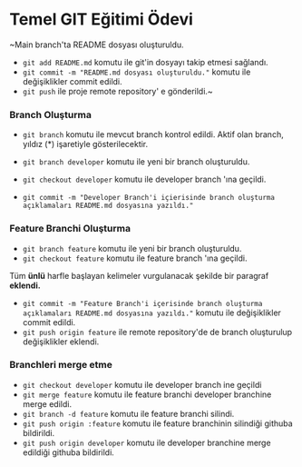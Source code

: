 # Temel GIT Eğitimi Ödevi 
~Main branch'ta README dosyası oluşturuldu.
- `git add README.md` komutu ile git'in dosyayı takip etmesi sağlandı.
- `git commit -m "README.md dosyası oluşturuldu."` komutu ile değişiklikler commit edildi.
- `git push` ile proje remote repository' e gönderildi.~

### Branch Oluşturma
- `git branch` komutu ile mevcut branch kontrol edildi.
Aktif olan branch, yıldız (*) işaretiyle gösterilecektir.

- `git branch developer` komutu ile yeni bir branch oluşturuldu.
- `git checkout developer` komutu ile developer branch 'ına geçildi.
- `git commit -m "Developer Branch'i içierisinde branch oluşturma açıklamaları README.md dosyasına yazıldı."`

### Feature Branchi Oluşturma

- `git branch feature` komutu ile yeni bir branch oluşturuldu.
- `git checkout feature` komutu ile feature branch 'ına geçildi.

Tüm **ünlü** harfle başlayan kelimeler vurgulanacak şekilde bir paragraf **eklendi.**

- `git commit -m "Feature Branch'i içerisinde branch oluşturma açıklamaları README.md dosyasına yazıldı."` komutu ile değişiklikler commit edildi.
- `git push origin feature` ile remote repository'de de branch oluşturulup değişiklikler eklendi.

### Branchleri merge etme
- `git checkout developer` komutu ile developer branch ine geçildi 
- `git merge feature` komutu ile feature branchi developer branchine merge edildi.
- `git branch -d feature` komutu ile feature branchi silindi.
- `git push origin :feature` komutu ile feature branchinin silindiği githuba bildirildi.
- `git push origin developer` komutu ile developer branchine merge edildiği githuba bildirildi.
